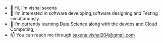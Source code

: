 - 👋 Hi, I’m vishal saxena
- 👀 I’m interested in software developing,software designing and Testing simultanously. 
- 🌱 I’m currently learning Data Science along with the devops and Cloud Computing,
- 📫 You can reach me through saxena.vishal204@gmail.com

<!---
vishalsaxena29/vishalsaxena29 is a ✨ special ✨ repository because its `README.md` (this file) appears on your GitHub profile.
You can click the Preview link to take a look at your changes.
--->
